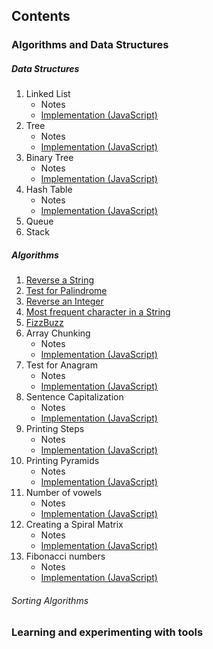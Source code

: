 ## Contents

### Algorithms and Data Structures

##### Data Structures
  1. Linked List
      - Notes
      - [Implementation (JavaScript)](https://github.com/dsinecos/Data-Structures/blob/master/linkedList.js)
  2. Tree
      - Notes
      - [Implementation (JavaScript)](https://github.com/dsinecos/Algorithms-DataStructures/blob/master/exercises/tree/index.js)
  3. Binary Tree
      - Notes
      - [Implementation (JavaScript)](https://github.com/dsinecos/Data-Structures/blob/master/binaryTrees.js)
  4. Hash Table
      - Notes
      - [Implementation (JavaScript)](https://github.com/dsinecos/Data-Structures/blob/master/hashTable.js)
  5. Queue
  6. Stack
      
##### Algorithms
  1. [Reverse a String](https://github.com/dsinecos/Algorithms-DataStructures/blob/master/exercises/reversestring/index.js)
  2. [Test for Palindrome](https://github.com/dsinecos/Algorithms-DataStructures/blob/master/exercises/palindrome/index.js)
  3. [Reverse an Integer](https://github.com/dsinecos/Algorithms-DataStructures/blob/master/exercises/reverseint/index.js)
  4. [Most frequent character in a String](https://github.com/dsinecos/Algorithms-DataStructures/blob/master/exercises/maxchar/index.js)
  5. [FizzBuzz](https://github.com/dsinecos/Algorithms-DataStructures/blob/master/exercises/fizzbuzz/index.js)
  6. Array Chunking
      - Notes
      - [Implementation (JavaScript)](https://github.com/dsinecos/Algorithms-DataStructures/blob/master/exercises/chunk/index.js)
  7. Test for Anagram
      - Notes
      - [Implementation (JavaScript)](https://github.com/dsinecos/Algorithms-DataStructures/blob/master/exercises/anagrams/index.js)
  8. Sentence Capitalization
      - Notes
      - [Implementation (JavaScript)](https://github.com/dsinecos/Algorithms-DataStructures/blob/master/exercises/capitalize/index.js)
  9. Printing Steps
      - Notes
      - [Implementation (JavaScript)](https://github.com/dsinecos/Algorithms-DataStructures/blob/master/exercises/steps/index.js)
  10. Printing Pyramids
      - Notes
      - [Implementation (JavaScript)](https://github.com/dsinecos/Algorithms-DataStructures/blob/master/exercises/pyramid/index.js)
  11. Number of vowels
      - Notes
      - [Implementation (JavaScript)](https://github.com/dsinecos/Algorithms-DataStructures/blob/master/exercises/vowels/index.js)
  12. Creating a Spiral Matrix
      - Notes
      - [Implementation (JavaScript)](https://github.com/dsinecos/Algorithms-DataStructures/blob/master/exercises/matrix/index.js)
  13. Fibonacci numbers
      - Notes
      - [Implementation (JavaScript)](https://github.com/dsinecos/Algorithms-DataStructures/blob/master/exercises/fib/index.js)

###### Sorting Algorithms

### Learning and experimenting with tools
